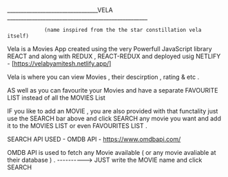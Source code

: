 _________________________________VELA ___________________________________________________

                (name inspired from the the star constillation vela itself)

Vela is a Movies App created using the very Powerfull JavaScript library REACT and along with REDUX , REACT-REDUX and deployed usig NETLIFY - [https://velabyamitesh.netlify.app/]




Vela is where you can view Movies , their descirption , rating & etc .

AS well as you can favourite your Movies and have a separate FAVOURITE LIST instead of all the MOVIES List 

IF you like to add an MOVIE , you are also provided with that functality just use the SEARCH bar above and click SEARCH any movie you want and add it to the MOVIES LIST or even FAVOURITES LIST .

SEARCH API USED - OMDB API - https://www.omdbapi.com/

OMDB API is used to fetch any Movie available ( or any movie avaliable at their database ) . ----------> JUST write the MOVIE name and click SEARCH
